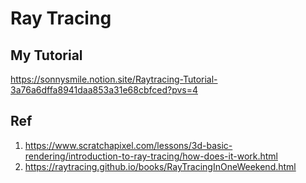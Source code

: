 # Ray Tracing

## My Tutorial
https://sonnysmile.notion.site/Raytracing-Tutorial-3a76a6dffa8941daa853a31e68cbfced?pvs=4

## Ref
1. https://www.scratchapixel.com/lessons/3d-basic-rendering/introduction-to-ray-tracing/how-does-it-work.html
2. https://raytracing.github.io/books/RayTracingInOneWeekend.html
